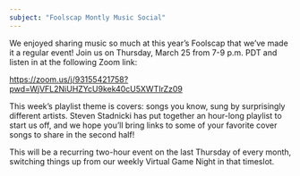 ```yaml
---
subject: "Foolscap Montly Music Social"
---
```

We enjoyed sharing music so much at this year’s Foolscap that we’ve made it a regular event! Join us on Thursday, March 25 from 7-9 p.m. PDT and listen in at the following Zoom link:

<https://zoom.us/j/93155421758?pwd=WjVFL2NiUHZYcU9kek40cU5XWTIrZz09>

This week’s playlist theme is covers: songs you know, sung by surprisingly different artists. Steven Stadnicki has put together an hour-long playlist to start us off, and we hope you’ll bring links to some of your favorite cover songs to share in the second half!

This will be a recurring two-hour event on the last Thursday of every month, switching things up from our weekly Virtual Game Night in that timeslot.


